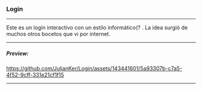 ### Login
---
<p>Este es un login interactivo con un estilo informático(? . La idea surgió de muchos otros bocetos que vi por internet.</p>

_____


##### Preview:

https://github.com/JulianKer/Login/assets/143441601/5a93307b-c7a5-4f52-9cff-331e21cf1f15


___

